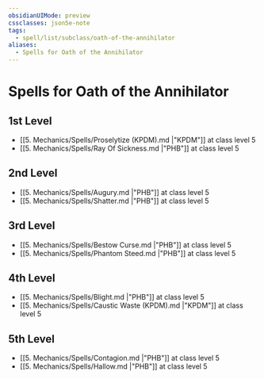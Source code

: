```yaml
---
obsidianUIMode: preview
cssclasses: json5e-note
tags:
  - spell/list/subclass/oath-of-the-annihilator
aliases:
  - Spells for Oath of the Annihilator
---
```

# Spells for Oath of the Annihilator

## 1st Level

- [[5. Mechanics/Spells/Proselytize (KPDM).md \|"KPDM"]] at class level 5
- [[5. Mechanics/Spells/Ray Of Sickness.md \|"PHB"]] at class level 5

## 2nd Level

- [[5. Mechanics/Spells/Augury.md \|"PHB"]] at class level 5
- [[5. Mechanics/Spells/Shatter.md \|"PHB"]] at class level 5

## 3rd Level

- [[5. Mechanics/Spells/Bestow Curse.md \|"PHB"]] at class level 5
- [[5. Mechanics/Spells/Phantom Steed.md \|"PHB"]] at class level 5

## 4th Level

- [[5. Mechanics/Spells/Blight.md \|"PHB"]] at class level 5
- [[5. Mechanics/Spells/Caustic Waste (KPDM).md \|"KPDM"]] at class level 5

## 5th Level

- [[5. Mechanics/Spells/Contagion.md \|"PHB"]] at class level 5
- [[5. Mechanics/Spells/Hallow.md \|"PHB"]] at class level 5
